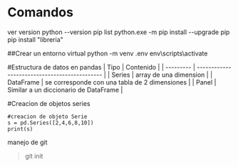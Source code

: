 # Comandos
ver version
python --version
pip list
python.exe -m pip install --upgrade pip
pip install "libreria"


##Crear un entorno virtual
python -m venv .env
env\scripts\activate

#Estructura de datos en pandas
| Tipo      | Contenido                                     |
| --------- | --------------------------------------------- |
| Series    | array de una dimension                        |
| DataFrame | se corresponde con una tabla de 2 dimensiones |
| Panel     | Similar a un diccionario de DataFrame         |

#Creacion de objetos series
```
#creacion de objeto Serie
s = pd.Series([2,4,6,8,10])
print(s)

```
manejo de git
>git init
